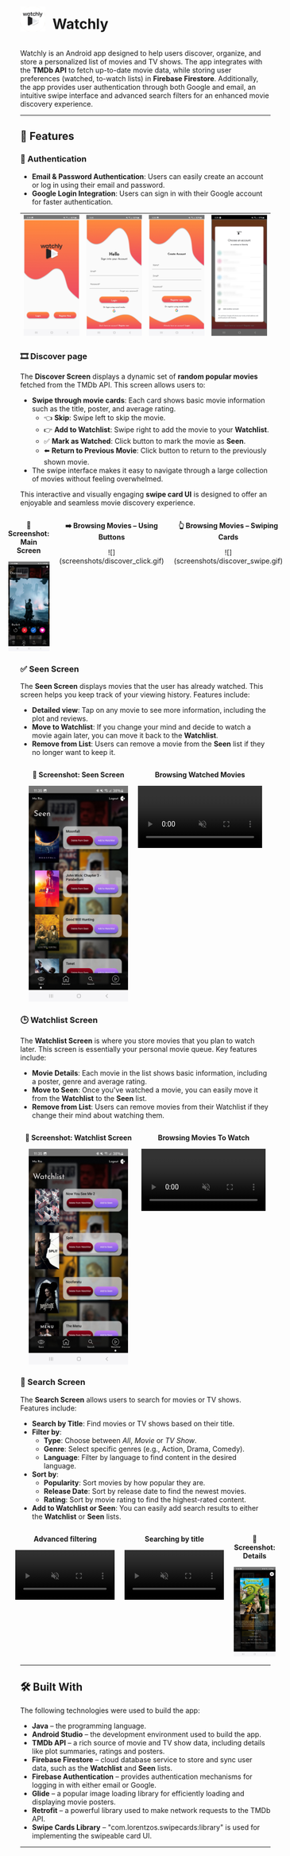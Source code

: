 <div style="display: flex; align-items: center; justify-content: start;">
  <img src="screenshots/logo.png" alt="Discover Screen" width="50" style="margin-right: 15px;"/>
  <h1>Watchly</h1>
</div>

Watchly is an Android app designed to help users discover, organize, and store a personalized list of movies and TV shows. The app integrates with the **TMDb API** to fetch up-to-date movie data, while storing user preferences (watched, to-watch lists) in **Firebase Firestore**. Additionally, the app provides user authentication through both Google and email, an intuitive swipe interface and advanced search filters for an enhanced movie discovery experience.

---

## 🌟 Features

### 🔐 Authentication

- **Email & Password Authentication**: Users can easily create an account or log in using their email and password.
- **Google Login Integration**: Users can sign in with their Google account for faster authentication.

| ![](screenshots/welcome.jpg) | ![](screenshots/login.jpg) | ![](screenshots/register.jpg) | ![](screenshots/google_account.jpg) |
| ---------------------------- | -------------------------- | ----------------------------- | ----------------------------------- |

### 🎞️ Discover page

The **Discover Screen** displays a dynamic set of **random popular movies** fetched from the TMDb API. This screen allows users to:

- **Swipe through movie cards**: Each card shows basic movie information such as the title, poster, and average rating.
  - 👈 **Skip**: Swipe left to skip the movie.
  - 👉 **Add to Watchlist**: Swipe right to add the movie to your **Watchlist**.
  - ✅ **Mark as Watched**: Click button to mark the movie as **Seen**.
  - ⬅️ **Return to Previous Movie**: Click button to return to the previously shown movie.
- The swipe interface makes it easy to navigate through a large collection of movies without feeling overwhelmed.

This interactive and visually engaging **swipe card UI** is designed to offer an enjoyable and seamless movie discovery experience.

<div style="display: flex; justify-content: center; gap: 20px; text-align: center;">

  <div>
    <p><strong>📸 Screenshot: Main Screen</strong></p>
    <img src="screenshots/main.jpg" alt="Main Screen" width="150" />
  </div>

  <div>
    <p><strong>➡️ Browsing Movies – Using Buttons</strong></p>
    ![](screenshots/discover_click.gif)
  </div>

  <div>
    <p><strong>👆 Browsing Movies – Swiping Cards</strong></p>
    ![](screenshots/discover_swipe.gif) 
  </div>

</div>

### ✅ Seen Screen

The **Seen Screen** displays movies that the user has already watched. This screen helps you keep track of your viewing history. Features include:

- **Detailed view**: Tap on any movie to see more information, including the plot and reviews.
- **Move to Watchlist**: If you change your mind and decide to watch a movie again later, you can move it back to the **Watchlist**.
- **Remove from List**: Users can remove a movie from the **Seen** list if they no longer want to keep it.

<div style="display: flex; justify-content: center; gap: 20px; text-align: center;">
  <div>
    <p><strong>📸 Screenshot: Seen Screen</strong></p>
    <img src="screenshots/seen_sc.jpg" alt="Main Screen" width="200" />
  </div>

  <div>
    <p><strong>Browsing Watched Movies</strong></p>
    <video width="250" autoplay muted loop>
      <source src="screenshots/seen.mp4" type="video/mp4" />
      Your browser does not support the video tag.
    </video>
  </div>
</div>

### 🕒 Watchlist Screen

The **Watchlist Screen** is where you store movies that you plan to watch later. This screen is essentially your personal movie queue. Key features include:

- **Movie Details**: Each movie in the list shows basic information, including a poster, genre and average rating.
- **Move to Seen**: Once you've watched a movie, you can easily move it from the **Watchlist** to the **Seen** list.
- **Remove from List**: Users can remove movies from their Watchlist if they change their mind about watching them.

<div style="display: flex; justify-content: center; gap: 20px; text-align: center;">
  <div>
    <p><strong>📸 Screenshot: Watchlist Screen</strong></p>
    <img src="screenshots/watchlist_sc.jpg" alt="Watchlist Screen" width="200" />
  </div>
  <div>
    <p><strong>Browsing Movies To Watch</strong></p>
    <video width="250" autoplay muted loop>
      <source src="screenshots/watchlist.mp4" type="video/mp4" />
      Your browser does not support the video tag.
    </video>
  </div>
</div>

### 🔎 Search Screen

The **Search Screen** allows users to search for movies or TV shows. Features include:

- **Search by Title**: Find movies or TV shows based on their title.
- **Filter by**:
  - **Type**: Choose between _All_, _Movie_ or _TV Show_.
  - **Genre**: Select specific genres (e.g., Action, Drama, Comedy).
  - **Language**: Filter by language to find content in the desired language.
- **Sort by**:
  - **Popularity**: Sort movies by how popular they are.
  - **Release Date**: Sort by release date to find the newest movies.
  - **Rating**: Sort by movie rating to find the highest-rated content.
- **Add to Watchlist or Seen**: You can easily add search results to either the **Watchlist** or **Seen** lists.

<div style="display: flex; justify-content: center; gap: 20px; text-align: center;">
  <div>
    <p><strong>Advanced filtering</strong></p>
    <video width="200" autoplay muted loop>
      <source src="screenshots/search_filters.mp4" type="video/mp4" />
      Your browser does not support the video tag.
    </video>
  </div>

  <div>
    <p><strong>Searching by title</strong></p>
    <video width="200" autoplay muted loop>
      <source src="screenshots/search_title.mp4" type="video/mp4" />
      Your browser does not support the video tag.
    </video>
  </div>

  <div>
    <p><strong>📸 Screenshot: Details</strong></p>
    <img src="screenshots/details.jpg" alt="Details" width="200" />
  </div>
</div>

---

## 🛠️ Built With

The following technologies were used to build the app:

- **Java** – the programming language.
- **Android Studio** – the development environment used to build the app.
- **TMDb API** – a rich source of movie and TV show data, including details like plot summaries, ratings and posters.
- **Firebase Firestore** – cloud database service to store and sync user data, such as the **Watchlist** and **Seen** lists.
- **Firebase Authentication** – provides authentication mechanisms for logging in with either email or Google.
- **Glide** – a popular image loading library for efficiently loading and displaying movie posters.
- **Retrofit** – a powerful library used to make network requests to the TMDb API.
- **Swipe Cards Library** – "com.lorentzos.swipecards:library" is used for implementing the swipeable card UI.

---
